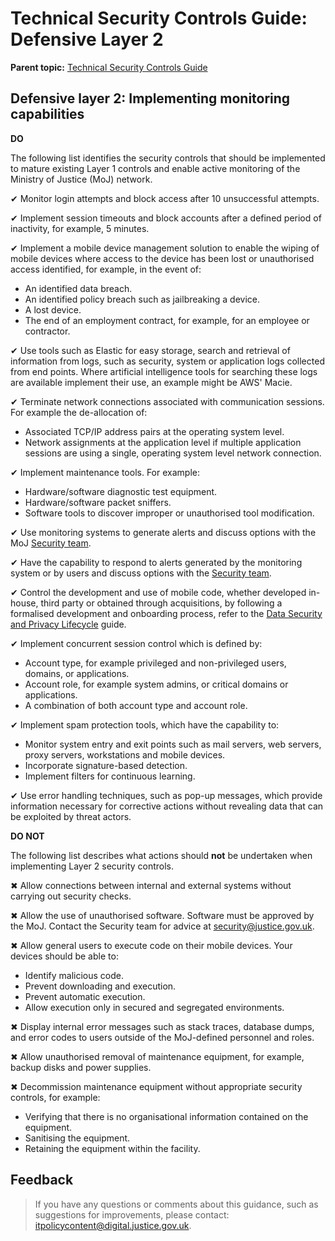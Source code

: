 # Technical Security Controls Guide: Defensive Layer 2

**Parent topic:** [Technical Security Controls Guide](technical-security-controls-guide.md)

## Defensive layer 2: Implementing monitoring capabilities

**DO**

The following list identifies the security controls that should be implemented to mature existing Layer 1 controls and enable active monitoring of the Ministry of Justice \(MoJ\) network.

✔ Monitor login attempts and block access after 10 unsuccessful attempts.

✔ Implement session timeouts and block accounts after a defined period of inactivity, for example, 5 minutes.

✔ Implement a mobile device management solution to enable the wiping of mobile devices where access to the device has been lost or unauthorised access identified, for example, in the event of:

-   An identified data breach.
-   An identified policy breach such as jailbreaking a device.
-   A lost device.
-   The end of an employment contract, for example, for an employee or contractor.

✔ Use tools such as Elastic for easy storage, search and retrieval of information from logs, such as security, system or application logs collected from end points. Where artificial intelligence tools for searching these logs are available implement their use, an example might be AWS' Macie.

✔ Terminate network connections associated with communication sessions. For example the de-allocation of:

-   Associated TCP/IP address pairs at the operating system level.
-   Network assignments at the application level if multiple application sessions are using a single, operating system level network connection.

✔ Implement maintenance tools. For example:

-   Hardware/software diagnostic test equipment.
-   Hardware/software packet sniffers.
-   Software tools to discover improper or unauthorised tool modification.

✔ Use monitoring systems to generate alerts and discuss options with the MoJ [Security team](mailto:security@justice.gov.uk).

✔ Have the capability to respond to alerts generated by the monitoring system or by users and discuss options with the [Security team](mailto:security@justice.gov.uk).

✔ Control the development and use of mobile code, whether developed in-house, third party or obtained through acquisitions, by following a formalised development and onboarding process, refer to the [Data Security and Privacy Lifecycle](data-security-and-privacy-lifecycle.md) guide.

✔ Implement concurrent session control which is defined by:

-   Account type, for example privileged and non-privileged users, domains, or applications.
-   Account role, for example system admins, or critical domains or applications.
-   A combination of both account type and account role.

✔ Implement spam protection tools, which have the capability to:

-   Monitor system entry and exit points such as mail servers, web servers, proxy servers, workstations and mobile devices.
-   Incorporate signature-based detection.
-   Implement filters for continuous learning.

✔ Use error handling techniques, such as pop-up messages, which provide information necessary for corrective actions without revealing data that can be exploited by threat actors.

**DO NOT**

The following list describes what actions should **not** be undertaken when implementing Layer 2 security controls.

✖ Allow connections between internal and external systems without carrying out security checks.

✖ Allow the use of unauthorised software. Software must be approved by the MoJ. Contact the Security team for advice at [security@justice.gov.uk](mailto:security@justice.gov.uk).

✖ Allow general users to execute code on their mobile devices. Your devices should be able to:

-   Identify malicious code.
-   Prevent downloading and execution.
-   Prevent automatic execution.
-   Allow execution only in secured and segregated environments.

✖ Display internal error messages such as stack traces, database dumps, and error codes to users outside of the MoJ-defined personnel and roles.

✖ Allow unauthorised removal of maintenance equipment, for example, backup disks and power supplies.

✖ Decommission maintenance equipment without appropriate security controls, for example:

-   Verifying that there is no organisational information contained on the equipment.
-   Sanitising the equipment.
-   Retaining the equipment within the facility.

## Feedback

> If you have any questions or comments about this guidance, such as suggestions for improvements, please contact: [itpolicycontent@digital.justice.gov.uk](mailto:itpolicycontent@digital.justice.gov.uk).

